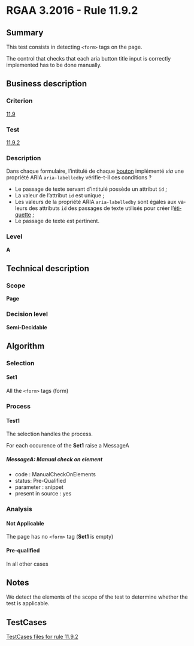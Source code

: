 # RGAA 3.2016 - Rule 11.9.2

## Summary
This test consists in detecting `<form>` tags on the page.

The control that checks that each aria button title input is correctly implemented has to be done manually.

## Business description

### Criterion
[11.9](http://references.modernisation.gouv.fr/rgaa-accessibilite/2016/criteres.html#crit-11-9)

### Test
[11.9.2](http://references.modernisation.gouv.fr/rgaa-accessibilite/2016/criteres.html#test-11-9-2)

### Description
<div lang="fr">Dans chaque formulaire, l&#x2019;intitul&#xE9; de chaque <a href="http://references.modernisation.gouv.fr/rgaa-accessibilite/glossaire.html#bouton-formulaire">bouton</a> impl&#xE9;ment&#xE9; <i>via</i> une propri&#xE9;t&#xE9; ARIA <code lang="en">aria-labelledby</code> v&#xE9;rifie-t-il ces conditions&nbsp;? <ul><li>Le passage de texte servant d&#x2019;intitul&#xE9; poss&#xE8;de un attribut <code lang="en">id</code>&nbsp;;</li> <li>La valeur de l&#x2019;attribut <code lang="en">id</code> est unique&nbsp;;</li> <li>Les valeurs de la propri&#xE9;t&#xE9; ARIA <code lang="en">aria-labelledby</code> sont &#xE9;gales aux valeurs des attributs <code lang="en">id</code> des passages de texte utilis&#xE9;s pour cr&#xE9;er l&#x2019;<a href="http://references.modernisation.gouv.fr/rgaa-accessibilite/glossaire.html#tiquette-de-champs-de-formulaire">&#xE9;tiquette</a>&nbsp;;</li> <li>Le passage de texte est pertinent.</li> </ul></div>

### Level
**A**

## Technical description

### Scope
**Page**

### Decision level
**Semi-Decidable**

## Algorithm

### Selection

#### Set1

All the `<form>` tags (form)

### Process

#### Test1

The selection handles the process.

For each occurence of the **Set1** raise a MessageA

##### MessageA: Manual check on element

-   code : ManualCheckOnElements
-   status: Pre-Qualified
-   parameter : snippet
-   present in source : yes

### Analysis

#### Not Applicable

The page has no `<form>` tag (**Set1** is empty)

#### Pre-qualified

In all other cases

## Notes

We detect the elements of the scope of the test to determine whether the
test is applicable.



##  TestCases

[TestCases files for rule 11.9.2](https://github.com/Asqatasun/Asqatasun/tree/develop/rules/rules-rgaa3.2016/src/test/resources/testcases/rgaa32016/Rgaa32016Rule110902/)


